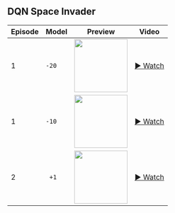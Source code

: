 
## DQN Space Invader

| Episode | Model | Preview | Video |
|---------|--------|---------|--------|
| 1       | `-20`  | <img src="docs/thumb_-20.png" width="120"/> | <a href="https://everestso.github.io/summer25/ALE_Pong-v5-best_-20-test_epsdec150000_rs10000_sync1000-episode-1.mp4" target="_blank">▶ Watch</a> |
| 1       | `-10`  | <img src="docs/thumb_-10.png" width="120"/> | <a href="https://everestso.github.io/summer25/ALE_Pong-v5-best_-10-test_epsdec150000_rs10000_sync1000-episode-1.mp4" target="_blank">▶ Watch</a> |
| 2       | ` +1`  | <img src="docs/thumb_+01.png" width="120"/> | <a href="https://everestso.github.io/summer25/ALE_Pong-v5-best_1-20250612-2042-test_epsdec150000_rs10000_sync1000-episode-2.mp4" target="_blank">▶ Watch</a> |

